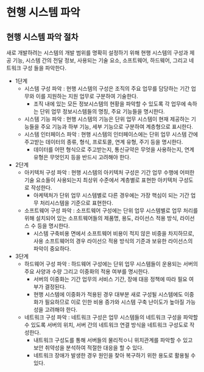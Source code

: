 # 현행 시스템 파악
## 현행 시스템 파악 절차
새로 개발하려는 시스템의 개발 범위를 명확히 설정하기 위해 현행 시스템의 구성과 제공 기능, 시스템 간의 전달 정보, 사용되는 기술 요소, 소프트웨어, 하드웨어, 그리고 네트워크 구성 들을 파악한다.
- 1단계
  - 시스템 구성 파악 : 현행 시스템의 구성은 조직의 주요 업무를 담당하는 기간 업무와 이를 지원하는 지원 업무로 구분하여 기술한다.
    - 조직 내에 있는 모든 정보시스템의 현황을 파악할 수 있도록 각 업무에 속하는 단위 업무 정보시스템들의 명칭, 주요 기능들을 명시한다. 
  - 시스템 기능 파악 : 현행 시스템의 기능은 단위 업무 시스템이 현재 제공하는 기능들을 주요 기능과 하부 기능, 세부 기능으로 구분하여 계층형으로 표시한다.
  - 시스템 인터페이스 파악 : 현행 시스템의 인터페이스에는 단위 업무 시스템 간에 주고받는 데이터의 종류, 형식, 프로토콜, 연계 유형, 주기 등을 명시한다.
    - 데이터를 어떤 형식으로 주고받는지, 통신규약은 무엇을 사용하는지, 연계 유형은 무엇인지 등을 반드시 고려해야 한다.   
- 2단계
  - 아키텍처 구성 파악 : 현행 시스템의 아키텍처 구성은 기간 업무 수행에 어떠한 기술 요소들이 사용되는지 최상위 수준에서 계층별로 표현한 아키텍처 구성도로 작성한다.
    - 아케텍처가 단위 업무 시스템별로 다른 경우에는 가장 핵심이 되는 기간 업무 처리시스템을 기준으로 표현한다. 
  - 소프트웨어 구성 파악 : 소프트웨어 구성에는 단위 업무 시스템별로 업무 처리를 위해 설치되어 있는 소프트웨어들의 제품명, 용도, 라이선스 적용 방식, 라이선스 수 등을
    명시한다.
    - 시스템 구축비용 면에서 소프트웨어 비용이 적지 않은 비중을 차지하므로, 사용 소프트웨어의 경우 라이선으 적용 방식의 기준과 보유한 라이선스의 파악이 중요하다.
- 3단계
  - 하드웨어 구성 파악 : 하드웨어 구성에는 단위 업무 시스템들이 운용되는 서버의 주요 사양과 수량 그리고 이중화의 적용 여부를 명시한다.
    - 서버의 이중화는 기간 업무의 서비스 기간, 장애 대응 정책에 따라 필요 여부가 결정된다.
    - 현행 시스템에 이중화가 적용된 경우 대부분 새로 구성될 시스템에도 이중화가 필요하므로 이로 인한 비용 증가와 시스템 구축 난이도가 높아질 가능성을 고려해야 한다. 
  - 네트워크 구성 파악 : 네트워크 구성은 업무 시스템들의 네트워크 구성을 파악할 수 있도록 서버의 위치, 서버 간의 네트워크 연결 방식을 네트워크 구성도로 작성한다.
    - 내트워크 구성도를 통해 서버들의 물리적ㅇ니 위치관계를 파악할 수 있고 보안 취약성을 분석하여 적절한 대응을 할 수 있다.
    - 네트워크 장애가 발생한 경우 원인을 찾아 복구하기 위한 용도로 활용될 수 있다.
